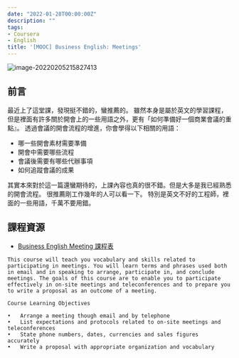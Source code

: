 ```yaml
---
date: "2022-01-28T00:00:00Z"
description: ""
tags:
- Coursera
- English
title: '[MOOC] Business English: Meetings'
---
```


![image-20220205215827413](../images/2021/image-20220205215827413.png)

## 前言

最近上了這堂課，發現挺不錯的，蠻推薦的。 雖然本身是屬於英文的學習課程，但是裡面有許多關於開會上的一些用語之外，更有「如何準備好一個商業會議的重點』。  透過會議的開會流程的增進，你會學得以下相關的用語：

- 哪一些開會素材需要準備
- 開會中需要哪些流程
- 會議後需要有哪些代辦事項
- 如何追蹤會議的成果

其實本來對於這一篇還蠻期待的，上課內容也真的很不錯。但是大多是我已經熟悉的開會流程。 很推薦剛工作幾年的人可以看一下。 特別是英文不好的工程師，裡面的一些用語，千萬不要用錯。



## 課程資源

- [Business English Meeting 課程表](https://www.coursera.org/learn/business-english-meetings)

```
This course will teach you vocabulary and skills related to participating in meetings. You will learn terms and phrases used both in email and in speaking to arrange, participate in, and conclude meetings. The goals of this course are to enable you to participate effectively in on-site meetings and teleconferences and to prepare you to write a proposal as an outcome of a meeting.

Course Learning Objectives

•	Arrange a meeting though email and by telephone 
•	List expectations and protocols related to on-site meetings and teleconferences
•	State phone numbers, dates, currencies and sales figures accurately 
•	Write a proposal with appropriate organization and vocabulary
```



